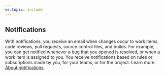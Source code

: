 ```yaml
---
ms.topic: include
---
```


## Notifications

With notifications, you receive an email when changes occur to work items, code reviews, pull requests, source control files, and builds. For example, you can get notified whenever a bug that you opened is resolved, or when a work item is assigned to you. You receive notifications based on rules or subscriptions made by you, for your teams, or for the project. Learn more: [About notifications](/azure/devops/notifications/about-notifications).
